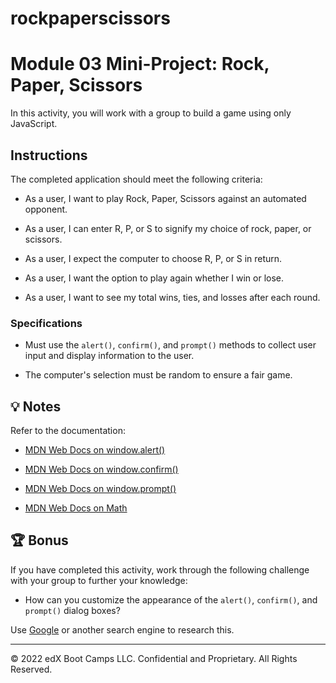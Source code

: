 # rockpaperscissors

# Module 03 Mini-Project: Rock, Paper, Scissors

In this activity, you will work with a group to build a game using only JavaScript.

## Instructions

The completed application should meet the following criteria:

* As a user, I want to play Rock, Paper, Scissors against an automated opponent.

* As a user, I can enter R, P, or S to signify my choice of rock, paper, or scissors.

* As a user, I expect the computer to choose R, P, or S in return.

* As a user, I want the option to play again whether I win or lose.

* As a user, I want to see my total wins, ties, and losses after each round.

### Specifications

* Must use the `alert()`, `confirm()`, and `prompt()` methods to collect user input and display information to the user.

* The computer's selection must be random to ensure a fair game.

## 💡 Notes

Refer to the documentation:

* [MDN Web Docs on window.alert()](https://developer.mozilla.org/en-US/docs/Web/API/Window/alert)

* [MDN Web Docs on window.confirm()](https://developer.mozilla.org/en-US/docs/Web/API/Window/confirm)

* [MDN Web Docs on window.prompt()](https://developer.mozilla.org/en-US/docs/Web/API/Window/prompt)

* [MDN Web Docs on Math](https://developer.mozilla.org/en-US/docs/Web/JavaScript/Reference/Global_Objects/Math)

## 🏆 Bonus

If you have completed this activity, work through the following challenge with your group to further your knowledge:

* How can you customize the appearance of the `alert()`, `confirm()`, and `prompt()` dialog boxes?

Use [Google](https://www.google.com) or another search engine to research this.

---

© 2022 edX Boot Camps LLC. Confidential and Proprietary. All Rights Reserved.
